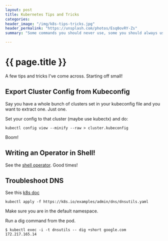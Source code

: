 ```yaml
---
layout: post
title: Kubernetes Tips and Tricks
categories:
header_image: "/img/k8s-tips-tricks.jpg"
header_permalink: "https://unsplash.com/photos/Esq0ovRY-Zs"
summary: "Some commands you should never use, some you should always use"

---
```


# {{ page.title }}

A few tips and tricks I've come across. Starting off small!

## Export Cluster Config from Kubeconfig

Say you have a whole bunch of clusters set in your kubeconfig file and you want to extract one. Just one.

Set your config to that cluster (maybe use kubectx) and do:

```
kubectl config view --minify --raw > cluster.kubeconfig
```

Boom!

## Writing an Operator in Shell!

See the [shell operator](https://github.com/flant/shell-operator). Good times!

## Troubleshoot DNS

See this [k8s doc](https://kubernetes.io/docs/tasks/administer-cluster/dns-debugging-resolution/)

```
kubectl apply -f https://k8s.io/examples/admin/dns/dnsutils.yaml
```

Make sure you are in the default namespace.

Run a dig command from the pod.

```
$ kubectl exec -i -t dnsutils -- dig +short google.com
172.217.165.14
```